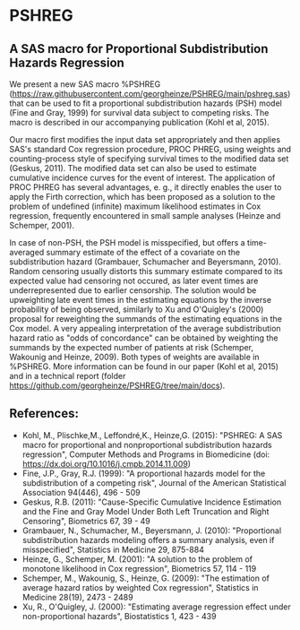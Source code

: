 # PSHREG
## A SAS macro for Proportional Subdistribution Hazards Regression


We present a new SAS macro %PSHREG (https://raw.githubusercontent.com/georgheinze/PSHREG/main/pshreg.sas) that can be used to fit a proportional subdistribution hazards (PSH) model (Fine and Gray, 1999) for survival data subject to competing risks. The macro is described in our accompanying publication (Kohl et al, 2015).

Our macro first modifies the input data set appropriately and then applies SAS's standard Cox regression procedure, PROC PHREG, using weights and counting-process style of specifying survival times to the modified data set (Geskus, 2011). The modified data set can also be used to estimate cumulative incidence curves for the event of interest. The application of PROC PHREG has several advantages, e. g., it directly enables the user to apply the Firth correction, which has been proposed as a solution to the problem of undefined (infinite) maximum likelihood estimates in Cox regression, frequently encountered in small sample analyses (Heinze and Schemper, 2001).

In case of non-PSH, the PSH model is misspecified, but offers a time-averaged summary estimate of the effect of a covariate on the subdistribution hazard (Grambauer, Schumacher and Beyersmann, 2010). Random censoring usually distorts this summary estimate compared to its expected value had censoring not occured, as later event times are underrepresented due to earlier censorship. The solution would be upweighting late event times in the estimating equations by the inverse probability of being observed, similarly to Xu and O'Quigley's (2000) proposal for reweighting the summands of the estimating equations in the Cox model. A very appealing interpretation of the average subdistribution hazard ratio as "odds of concordance" can be obtained by weighting the summands by the expected number of patients at risk (Schemper, Wakounig and Heinze, 2009). Both types of weights are available in %PSHREG. More information can be found in our paper (Kohl et al, 2015) and in a technical report (folder <https://github.com/georgheinze/PSHREG/tree/main/docs>).

## References:

* Kohl, M., Plischke,M., Leffondré,K., Heinze,G. (2015): "PSHREG: A SAS macro for proportional and nonproportional subdistribution hazards regression", Computer Methods and Programs in Biomedicine (doi: <https://dx.doi.org/10.1016/j.cmpb.2014.11.009>)
* Fine, J.P., Gray, R.J. (1999): "A proportional hazards model for the subdistribution of a competing risk", Journal of the American Statistical Association 94(446), 496 - 509
* Geskus, R.B. (2011): "Cause-Specific Cumulative Incidence Estimation and the Fine and Gray Model Under Both Left Truncation and Right Censoring", Biometrics 67, 39 - 49
* Grambauer, N., Schumacher, M., Beyersmann, J. (2010): "Proportional subdistribution hazards modeling offers a summary analysis, even if misspecified", Statistics in Medicine 29, 875-884
* Heinze, G., Schemper, M. (2001): "A solution to the problem of monotone likelihood in Cox regression", Biometrics 57, 114 - 119
* Schemper, M., Wakounig, S., Heinze, G. (2009): "The estimation of average hazard ratios by weighted Cox regression", Statistics in Medicine 28(19), 2473 - 2489
* Xu, R., O'Quigley, J. (2000): "Estimating average regression effect under non-proportional hazards", Biostatistics 1, 423 - 439
